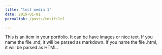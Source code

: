```yaml
---
title: "test media 1"
date: 2019-01-01
permalink: /posts/testfile1

---
```


This is an item in your portfolio. It can be have images or nice text. If you name the file .md, it will be parsed as markdown. If you name the file .html, it will be parsed as HTML. 